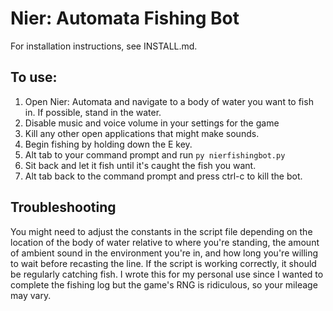 # Nier: Automata Fishing Bot

For installation instructions, see INSTALL.md.

## To use:

1. Open Nier: Automata and navigate to a body of water you want to fish in. If possible, stand in the water.
2. Disable music and voice volume in your settings for the game
3. Kill any other open applications that might make sounds.
4. Begin fishing by holding down the E key.
4. Alt tab to your command prompt and run `py nierfishingbot.py`
5. Sit back and let it fish until it's caught the fish you want.
6. Alt tab back to the command prompt and press ctrl-c to kill the bot.

## Troubleshooting

You might need to adjust the constants in the script file depending on the location of the body of water relative to where you're standing, the amount of ambient sound in the environment you're in, and how long you're willing to wait before recasting the line. If the script is working correctly, it should be regularly catching fish. I wrote this for my personal use since I wanted to complete the fishing log but the game's RNG is ridiculous, so your mileage may vary.
